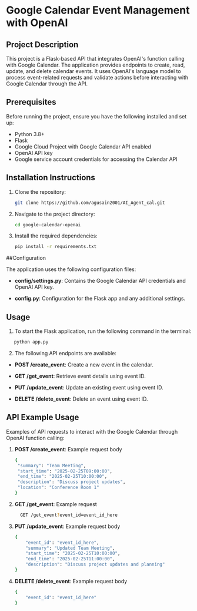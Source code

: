 # Google Calendar Event Management with OpenAI

## Project Description

This project is a Flask-based API that integrates OpenAI's function calling with Google Calendar. The application provides endpoints to create, read, update, and delete calendar events. It uses OpenAI's language model to process event-related requests and validate actions before interacting with Google Calendar through the API.

## Prerequisites

Before running the project, ensure you have the following installed and set up:

- Python 3.8+
- Flask
- Google Cloud Project with Google Calendar API enabled
- OpenAI API key
- Google service account credentials for accessing the Calendar API

## Installation Instructions

1. Clone the repository:
   ```bash
   git clone https://github.com/agusain2001/AI_Agent_cal.git
   ```
2. Navigate to the project directory:
   ```bash
   cd google-calendar-openai
   ```
3. Install the required dependencies:
     ```bash
     pip install -r requirements.txt
     ```

##Configuration

The application uses the following configuration files:

- **config/settings.py**: Contains the Google Calendar API credentials and OpenAI API key.

- **config.py**: Configuration for the Flask app and any additional settings.

## Usage
   
 1. To start the Flask application, run the following command in the terminal:
   ```bash
      python app.py
   ```
 2. The following API endpoints are available:

   - **POST /create_event**: Create a new event in the calendar.

   - **GET /get_event**: Retrieve event details using event ID.

   - **PUT /update_event**: Update an existing event using event ID.

   - **DELETE /delete_event**: Delete an event using event ID.

## API Example Usage
   Examples of API requests to interact with the Google Calendar through OpenAI function calling:

1. **POST /create_event**: Example request body
      ```bash
      {
       "summary": "Team Meeting",
       "start_time": "2025-02-25T09:00:00",
       "end_time": "2025-02-25T10:00:00",
       "description": "Discuss project updates",
       "location": "Conference Room 1"
      }
      ```
 2. **GET /get_event**: Example request
    ```bash
      GET /get_event?event_id=event_id_here
    ```
3. **PUT /update_event**: Example request body
   ```bash
   {
       "event_id": "event_id_here",
       "summary": "Updated Team Meeting",
       "start_time": "2025-02-25T10:00:00",
       "end_time": "2025-02-25T11:00:00",
       "description": "Discuss project updates and planning"
   }
   ```
4. **DELETE /delete_event**: Example request body
   ```bash
   {
       "event_id": "event_id_here"
   }
   ```









